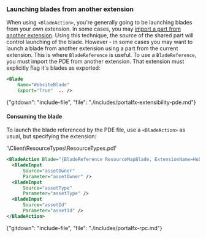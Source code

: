 
### Launching blades from another extension

When using `<BladeAction>`, you're generally going to be launching blades from your own extension.  In some cases, you may [import a part from another extension](portalfx-parts-sharing.md).  Using this technique, the source of the shared part will control launching of the blade.  However - in some cases you may want to launch a blade from another extension using a part from the current extension.  This is where `BladeReference` is useful.  To use a `BladeReference`, you must import the PDE from another extension.  That extension must explicitly flag it's blades as exported:

```xml
<Blade
	Name="WebsiteBlade"
	Export="True"  .. />
```

{"gitdown": "include-file", "file": "./includes/portalfx-extensibility-pde.md"}

#### Consuming the blade

To launch the blade referenced by the PDE file, use a `<BladeAction>` as usual, but specifying the extension:

'\Client\ResourceTypes\ResourceTypes.pdl'

```xml
<BladeAction Blade="{BladeReference ResourceMapBlade, ExtensionName=HubsExtension}">
  <BladeInput
      Source="assetOwner"
      Parameter="assetOwner" />
  <BladeInput
      Source="assetType"
      Parameter="assetType" />
  <BladeInput
      Source="assetId"
      Parameter="assetId" />
</BladeAction>
```

{"gitdown": "include-file", "file": "./includes/portalfx-rpc.md"}
